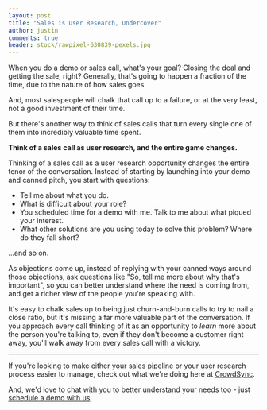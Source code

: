 ```yaml
---
layout: post
title: "Sales is User Research, Undercover"
author: justin
comments: true
header: stock/rawpixel-630839-pexels.jpg
---
```


When you do a demo or sales call, what's your goal? Closing the deal and getting
the sale, right? Generally, that's going to happen a fraction of the time, due
to the nature of how sales goes.

And, most salespeople will chalk that call up to a failure, or at the very
least, not a good investment of their time.

But there's another way to think of sales calls that turn every single one of
them into incredibly valuable time spent.

**Think of a sales call as user research, and the entire game changes.**

Thinking of a sales call as a user research opportunity changes the entire tenor
of the conversation. Instead of starting by launching into your demo and canned
pitch, you start with questions:

- Tell me about what you do.
- What is difficult about your role?
- You scheduled time for a demo with me. Talk to me about what piqued your
  interest.
- What other solutions are you using today to solve this problem? Where do they
  fall short?

...and so on.

As objections come up, instead of replying with your canned ways around those
objections, ask questions like "So, tell me more about why that's important", so
you can better understand where the need is coming from, and get a richer view
of the people you're speaking with.

It's easy to chalk sales up to being just churn-and-burn calls to try to nail a
close ratio, but it's missing a far more valuable part of the conversation. If
you approach every call thinking of it as an opportunity to _learn_ more about
the person you're talking to, even if they don't become a customer right away,
you'll walk away from every sales call with a victory.

<hr>

If you're looking to make either your sales pipeline or your user research
process easier to manage, check out what we're doing here at [CrowdSync][cs].

And, we'd love to chat with you to better understand your needs too - just
[schedule a demo with us][demo].

[cs]: https://www.crowdsync.io
[demo]: https://app.crowdsync.io/e/ee3f44

